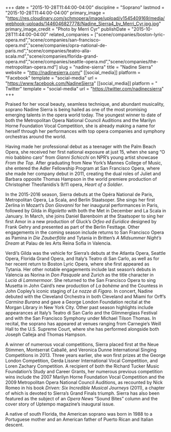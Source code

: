 +++
date = "2015-10-28T11:44:00-04:00"
discipline = "Soprano"
lastmod = "2015-10-28T11:44:00-04:00"
primary_image = "https://res.cloudinary.com/schmopera/image/upload/v1545409169/media/webhook-uploads/1446046827778/Nadine_Sierra4_by_Merri_Cyr.jpg.jpg"
primary_image_credit = "Photo by Merri Cyr"
publishDate = "2015-10-28T11:44:00-04:00"
related_companies = ["scene/companies/boston-lyric-opera.md","scene/companies/san-francisco-opera.md","scene/companies/opra-national-de-paris.md","scene/companies/teatro-alla-scala.md","scene/companies/florida-grand-opera.md","scene/companies/seattle-opera.md","scene/companies/the-metropolitan-opera.md"]
slug = "nadine-sierra"
title = "Nadine Sierra"
website = "http://nadinesierra.com/"
[[social_media]]
platform = "Facebook"
template = "social-media"
url = "https://www.facebook.com/NadineSierra"
[[social_media]]
platform = " Twitter"
template = "social-media"
url = "https://twitter.com/nadinecsierra"
+++

Praised for her vocal beauty, seamless technique, and abundant musicality, soprano Nadine Sierra is being hailed as one of the most promising emerging talents in the opera world today. The youngest winner to date of both the Metropolitan Opera National Council Auditions and the Marilyn Horne Foundation Vocal Competition, she is already making a name for herself through her performances with top opera companies and symphony orchestras around the world. 

Having made her professional debut as a teenager with the Palm Beach Opera, she received her first national exposure at just 15, when she sang “O mio babbino caro” from *Gianni Schicchi* on NPR’s young artist showcase *From the Top*. After graduating from New York’s Mannes College of Music, she entered the Adler Fellowship Program at San Francisco Opera, where she made her company debut in 2011, creating the dual roles of Juliet and Barbara opposite Thomas Hampson in the world premiere production of Christopher Theofanidis’s 9/11 opera, *Heart of a Soldier*.

In the 2015-2016 season, Sierra debuts at the Opéra National de Paris, Metropolitan Opera, La Scala, and Berlin Staatsoper. She sings her first Zerlina in Mozart’s *Don Giovanni* for her inaugural performances in Paris, followed by Gilda in *Rigoletto* with both the Met in December and La Scala in January. In March, she joins Daniel Barenboim at the Staatsoper to sing her first Amor in a new production of Gluck’s *Orfeo ed Euridice* designed by Frank Gehry and presented as part of the Berlin Festtage. Other engagements in the coming season include returns to San Francisco Opera as Pamina in *Die Zauberflöte* and Tytania in Britten’s *A Midsummer Night’s Dream* at Palau de les Arts Reina Sofia in Valencia.

Verdi’s Gilda was the vehicle for Sierra’s debuts at the Atlanta Opera, Seattle Opera, Florida Grand Opera, and Italy’s Teatro di San Carlo, as well as for her recent return to Boston Lyric Opera, where she first appeared as Tytania. Her other notable engagements include last season’s debuts in Valencia as Norina in *Don Pasquale* and Zurich as the title character in *Lucia di Lammermoor*. She returned to the San Francisco Opera to sing Musetta in John Caird’s new production of *La bohème* and the Countess in John Copley’s iconic staging of *Le nozze di Figaro*. In concert, Nadine debuted with the Cleveland Orchestra in both Cleveland and Miami for Orff’s *Carmina Burana* and gave a George London Foundation recital at the Morgan Library in New York City. Other past season highlights include appearances at Italy’s Teatro di San Carlo and the Glimmerglass Festival and with the San Francisco Symphony under Michael Tilson Thomas. In recital, the soprano has appeared at venues ranging from Carnegie’s Weill Hall to the U.S. Supreme Court, where she has performed alongside both Joseph Calleja and Thomas Hampson.

A winner of numerous vocal competitions, Sierra placed first at the Neue Stimmen, Montserrat Caballé, and Veronica Dunne International Singing Competitions in 2013. Three years earlier, she won first prizes at the George London Competition, Gerda Lissner International Vocal Competition, and Loren Zachary Competition. A recipient of both the Richard Tucker Music Foundation’s Study and Career Grants, her numerous previous competition wins include the 2007 Marilyn Horne Foundation Vocal Competition and the 2009 Metropolitan Opera National Council Auditions, as recounted by Nick Romeo in his book *Driven: Six Incredible Musical Journeys* (2011), a chapter of which is devoted to Sierra’s Grand Finals triumph. Sierra has also been featured as the subject of an *Opera News* “Sound Bites” column and the cover story of Uptempo magazine’s inaugural issue.

A native of south Florida, the American soprano was born in 1988 to a Portuguese mother and an American father of Puerto Rican and Italian descent.
